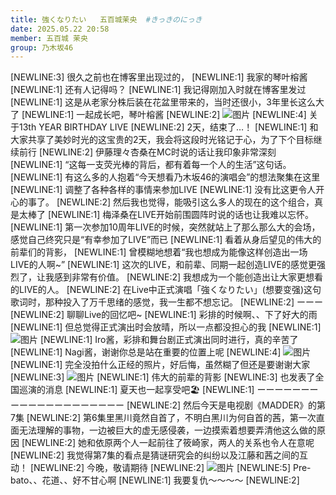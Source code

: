 ```yaml
---
title: 強くなりたい   五百城茉央  #きっきのにっき
date: 2025.05.22 20:58
member: 五百城 茉央
group: 乃木坂46
---
```


[NEWLINE:3]
很久之前也在博客里出现过的，
[NEWLINE:1]
我家的琴叶榕酱
[NEWLINE:1]
还有人记得吗？
[NEWLINE:1]
我记得刚加入时就在博客里发过
[NEWLINE:1]
这是从老家分株后装在花盆里带来的，当时还很小，3年里长这么大了
[NEWLINE:1]
一起成长吧，琴叶榕酱
[NEWLINE:2]
![图片](https://www.nogizaka46.com/files/46/diary/n46/MEMBER/moblog/202505/mobel4owH.jpg)
[NEWLINE:4]
关于13th YEAR BIRTHDAY LIVE
[NEWLINE:2]
2天，结束了…！
[NEWLINE:1]
和大家共享了美妙时光的这宝贵的2天，我会将这段时光铭记于心，为了下个目标继续前行
[NEWLINE:2]
伊藤理々杏桑在MC时说的话让我印象非常深刻
[NEWLINE:1]
“这每一支荧光棒的背后，都有着每一个人的生活”这句话。
[NEWLINE:1]
有这么多的人抱着“今天想看乃木坂46的演唱会”的想法聚集在这里
[NEWLINE:1]
调整了各种各样的事情来参加LIVE
[NEWLINE:1]
没有比这更令人开心的事了。
[NEWLINE:2]
然后我也觉得，能吸引这么多人的现在的这个组合，真是太棒了
[NEWLINE:1]
梅泽桑在LIVE开始前围圆阵时说的话也让我难以忘怀。
[NEWLINE:1]
第一次参加10周年LIVE的时候，突然就站上了那么那么大的会场，感觉自己终究只是“有幸参加了LIVE”而已
[NEWLINE:1]
看着从身后望见的伟大的前辈们的背影，
[NEWLINE:1]
曾模糊地想着“我也想成为能像这样创造出一场LIVE的人啊~”
[NEWLINE:1]
这次的LIVE，和前辈、同期一起创造LIVE的感觉更强烈了，让我感到非常有价值。
[NEWLINE:2]
我想成为一个能创造出让大家更想看的LIVE的人。
[NEWLINE:2]
在Live中正式演唱「強くなりたい」(想要变强)这句歌词时，那种投入了万千思绪的感觉，我一生都不想忘记。
[NEWLINE:2]
ーーー
[NEWLINE:2]
聊聊Live的回忆吧~
[NEWLINE:1]
彩排的时候啊、、下了好大的雨
[NEWLINE:1]
但总觉得正式演出时会放晴，所以一点都没担心的我
[NEWLINE:1]
![图片](https://www.nogizaka46.com/files/46/diary/n46/MEMBER/moblog/202505/mobpcR5WW.jpg)
[NEWLINE:1]
Iro酱，彩排和舞台剧正式演出同时进行，真的辛苦了
[NEWLINE:1]
Nagi酱，谢谢你总是站在重要的位置上呢
[NEWLINE:4]
![图片](https://www.nogizaka46.com/files/46/diary/n46/MEMBER/moblog/202505/mobLIt7On.jpg)
[NEWLINE:1]
完全没拍什么正经的照片，好后悔，虽然糊了但还是要谢谢大家
[NEWLINE:3]
![图片](https://www.nogizaka46.com/files/46/diary/n46/MEMBER/moblog/202505/mobKKd8bF.png)
[NEWLINE:1]
伟大的前辈的背影
[NEWLINE:3]
也发表了全国巡演的消息
[NEWLINE:1]
夏天也一起享受吧🏖
[NEWLINE:1]
ーーーーーーーーーーーーーーーーーーーー
[NEWLINE:2]
然后今天是电视剧《MADDER》的第7集
[NEWLINE:2]
第6集里黑川竟然自首了，不明白黑川为何自首的茜，第一次直面无法理解的事物，一边被巨大的虚无感侵袭，一边摸索着想要弄清他这么做的原因
[NEWLINE:2]
她和依原两个人一起前往了筱崎家，两人的关系也令人在意呢
[NEWLINE:2]
我觉得第7集的看点是猜谜研究会的纠纷以及江藤和茜之间的互动！
[NEWLINE:2]
今晚，敬请期待
[NEWLINE:2]
![图片](https://www.nogizaka46.com/files/46/diary/n46/MEMBER/moblog/202505/mobnlJMJ0.jpg)
[NEWLINE:5]
Pre-bato、、花道、、好不甘心啊
[NEWLINE:1]
我要复仇〜〜〜〜
[NEWLINE:2]